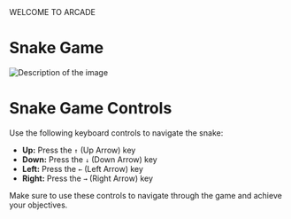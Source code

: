 <!DOCTYPE html>
<html lang="en">
<head>
    <meta charset="UTF-8">
    <meta name="viewport" content="width=device-width, initial-scale=1.0">
    WELCOME TO ARCADE
</head>
<body>
    <h1>Snake Game</h1>
    <img src="https://upload.wikimedia.org/wikipedia/commons/5/55/Snake_can_be_completed.gif" alt="Description of the image">
    
</head>
<body>
    <h1>Snake Game Controls</h1>
    
  <p>
        Use the following keyboard controls to navigate the snake:
  </p>

  <ul>
        <li><strong>Up:</strong> Press the <code>↑</code> (Up Arrow) key</li>
        <li><strong>Down:</strong> Press the <code>↓</code> (Down Arrow) key</li>
        <li><strong>Left:</strong> Press the <code>←</code> (Left Arrow) key</li>
        <li><strong>Right:</strong> Press the <code>→</code> (Right Arrow) key</li>
  </ul>

  <p>
        Make sure to use these controls to navigate through the game and achieve your objectives.
  </p>

</head>
<body>


</body>
</html>

